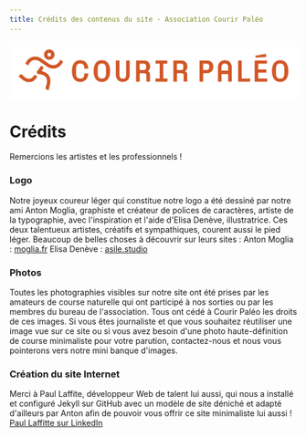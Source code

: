 ```yaml
---
title: Crédits des contenus du site - Association Courir Paléo
---
```

![Courir Paleo](/assets/images/Logo-Courir-Paleo-long-blanc-1200px.png)
# Crédits

Remercions les artistes et les professionnels&nbsp;!

### Logo
Notre joyeux coureur léger qui constitue notre logo a été dessiné par notre ami Anton Moglia, graphiste et créateur de polices de caractères, artiste de la typographie, avec l'inspiration et l'aide d'Elisa Denève, illustratrice. Ces deux talentueux artistes, créatifs et sympathiques, courent aussi le pied léger.
Beaucoup de belles choses à découvrir sur leurs sites :
Anton Moglia : [moglia.fr](https://moglia.fr)
Elisa Denève : [asile.studio](http://asile.studio)

### Photos
Toutes les photographies visibles sur notre site ont été prises par les amateurs de course naturelle qui ont participé à nos sorties ou par les membres du bureau de l'association. Tous ont cédé à Courir Paléo les droits de ces images.
Si vous êtes journaliste et que vous souhaitez réutiliser une image vue sur ce site ou si vous avez besoin d'une photo haute-définition de course minimaliste pour votre parution, contactez-nous et nous vous pointerons vers notre mini banque d'images.

### Création du site Internet
Merci à Paul Laffite, développeur Web de talent lui aussi, qui nous a installé et configuré Jekyll sur GitHub avec un modèle de site déniché et adapté d'ailleurs par Anton afin de pouvoir vous offrir ce site minimaliste lui aussi&nbsp;!
[Paul Laffitte sur LinkedIn](https://fr.linkedin.com/in/paul-laffitte)

